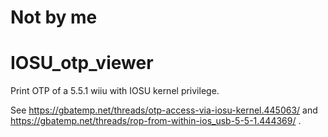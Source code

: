 # Not by me

# IOSU_otp_viewer

Print OTP of a 5.5.1 wiiu with IOSU kernel privilege.

See https://gbatemp.net/threads/otp-access-via-iosu-kernel.445063/ and https://gbatemp.net/threads/rop-from-within-ios_usb-5-5-1.444369/ .
